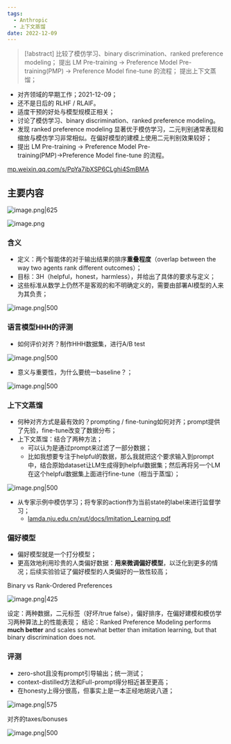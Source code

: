 ```yaml
---
tags:
  - Anthropic
  - 上下文蒸馏
date: 2022-12-09
---
```

> [!abstract]
> 比较了模仿学习、binary discrimination、ranked preference modeling；
> 提出 LM Pre-training → Preference Model Pre-training(PMP) → Preference Model fine-tune 的流程；
> 提出上下文蒸馏；

- 对齐领域的早期工作；2021-12-09；
- 还不是日后的 RLHF / RLAIF。
- 适度干预的好处与模型规模正相关；
- 讨论了模仿学习、binary discrimination、ranked preference modeling。
- 发现 ranked preference modeling 显著优于模仿学习，二元判别通常表现和缩放与模仿学习非常相似。在偏好模型的建模上使用二元判别效果较好；
- 提出 LM Pre-training → Preference Model Pre-training(PMP)→Preference Model fine-tune 的流程。

[mp.weixin.qq.com/s/PpYa7ibXSP6CLghi4SmBMA](https://mp.weixin.qq.com/s/PpYa7ibXSP6CLghi4SmBMA)

## 主要内容

![image.png|625](https://raw.githubusercontent.com/Shichun-Liu/images-on-picgo/main/pics/20231217164211.png)

![image.png](https://raw.githubusercontent.com/Shichun-Liu/images-on-picgo/main/pics/20231217174322.png)

### 含义
- 定义：两个智能体的对于输出结果的排序**重叠程度**（overlap between the way two agents rank different outcomes）； 
- 目标：3H（helpful，honest，harmless），并给出了具体的要求与定义；
- 这些标准从数学上仍然不是客观的和不明确定义的，需要由部署AI模型的人来为其负责；

![image.png|500](https://raw.githubusercontent.com/Shichun-Liu/images-on-picgo/main/pics/20231217164904.png)

### 语言模型HHH的评测
- 如何评价对齐？制作HHH数据集，进行A/B test

![image.png|500](https://raw.githubusercontent.com/Shichun-Liu/images-on-picgo/main/pics/20231217170335.png)

- 意义与重要性，为什么要统一baseline？；

![image.png|500](https://raw.githubusercontent.com/Shichun-Liu/images-on-picgo/main/pics/20231217151235.png)

### 上下文蒸馏
- 何种对齐方式是最有效的？prompting / fine-tuning如何对齐；prompt提供了先验，fine-tune改变了数据分布；
- 上下文蒸馏：结合了两种方法；
	- 可以认为是通过prompt来过滤了一部分数据；
	- 比如我想要专注于helpful的数据，那么我就把这个要求输入到prompt中，结合原始dataset让LM生成得到helpful数据集；然后再将另一个LM在这个helpful数据集上面进行fine-tune（相当于蒸馏）；

![image.png|500](https://raw.githubusercontent.com/Shichun-Liu/images-on-picgo/main/pics/20231217170707.png)

- 从专家示例中模仿学习；将专家的action作为当前state的label来进行监督学习；
	- [lamda.nju.edu.cn/xut/docs/Imitation\_Learning.pdf](https://www.lamda.nju.edu.cn/xut/docs/Imitation_Learning.pdf)
### 偏好模型
- 偏好模型就是一个打分模型；
- 更高效地利用珍贵的人类偏好数据：**用来微调偏好模型**，以泛化到更多的情况；后续实验验证了偏好模型的人类偏好的一致性较高；

Binary vs Rank-Ordered Preferences

![image.png|425](https://raw.githubusercontent.com/Shichun-Liu/images-on-picgo/main/pics/20231217161521.png)

设定：两种数据，二元标签（好坏/true false），偏好排序，在偏好建模和模仿学习两种算法上的性能表现；
结论：Ranked Preference Modeling performs **much better** and scales somewhat better than imitation learning, but that binary discrimination does not.

### 评测
- zero-shot且没有prompt引导输出；统一测试；
- context-distilled方法和Full-prompt得分相近甚至更高；
- 在honesty上得分很高，但事实上是一本正经地胡说八道；

![image.png|575](https://raw.githubusercontent.com/Shichun-Liu/images-on-picgo/main/pics/20231217171119.png)

对齐的taxes/bonuses

![image.png|500](https://raw.githubusercontent.com/Shichun-Liu/images-on-picgo/main/pics/20231217171907.png)

